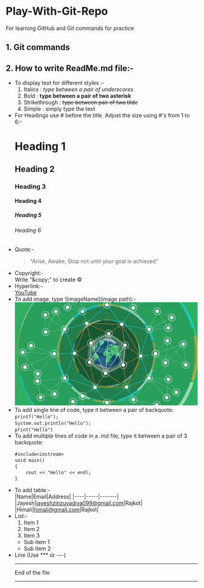 # Play-With-Git-Repo
For learning GitHub and Git commands for practice

## 1. Git commands

## 2. How to write ReadMe.md file:-
* To display text for different styles :-<br> 
    1) Italics :  _type between a pair of underscores_<br>
    2) Bold : **type between a pair of two asterisk**<br>
    3) Strikethrough : ~~type between pair of two tilde~~<br>
    4) Simple : simply type the text<br>
* For Headings use # before the title. Adjust the size using #'s from 1 to 6:-<br>
    # Heading 1
    ## Heading 2
    ### Heading 3
    #### Heading 4
    ##### Heading 5
    ###### Heading 6
* Quote:-<br>
    > "Arise, Awake, Stop not until your goal is achieved"
* Copyright:-<br>
    Write "\&copy;" to create &copy;
* Hyperlink:-<br>
    [YouTube](https://www.youtube.com/ "Youtube videos")
* To add image, type ![imageName](image path):-<br>
    ![Earth](earth.png)
    <!-- <img src="earth.png" alt="drawing" width="200"/> -->
* To add single line of code, type it between a pair of backquote:<br>
    `printf("Hello");`<br>
    `System.out.println("Hello");`<br>
    `print("Hello")`<br>
* To add multiple lines of code in a .md file, type it between a pair of 3 backquote:<br>
    ```
    #include<iostream>
    void main()
    {
        cout << "Hello" << endl;
    }
    ```
* To add table:-<br>
    |Name|Email|Address|
    |----|-----|-------|
    |Jayesh|jayeshzinzuvadiya099@gmail.com|Rajkot|
    |Himali|himali@gmail.com|Rajkot|
* List:-  
  1. Item 1
  2. Item 2
  3. Item 3
    * Sub item 1
    * Sub item 2
* Line (Use *** or ---)  
    ***
    End of the file
    ***

